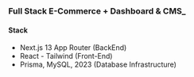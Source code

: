 ### Full Stack E-Commerce + Dashboard & CMS_ 

#### Stack 
- Next.js 13 App Router (BackEnd)
- React - Tailwind (Front-End)
- Prisma, MySQL, 2023 (Database Infrastructure)
